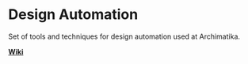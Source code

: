 # Design Automation

Set of tools and techniques for design automation used at Archimatika.

[**Wiki**](https://github.com/Archimatika/DA-Samples/wiki/)
